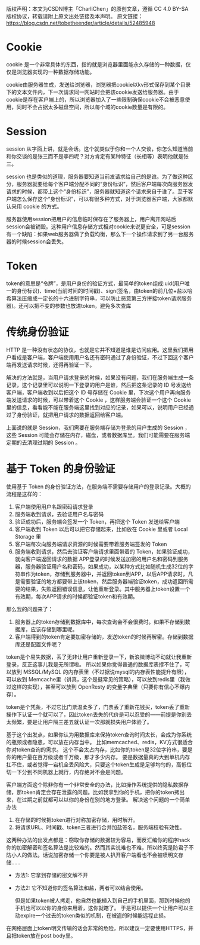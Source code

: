 版权声明：本文为CSDN博主「CharliChen」的原创文章，遵循 CC 4.0 BY-SA 版权协议，转载请附上原文出处链接及本声明。
原文链接：https://blog.csdn.net/tobetheender/article/details/52485948

# Cookie

cookie 是一个非常具体的东西，指的就是浏览器里面能永久存储的一种数据，仅仅是浏览器实现的一种数据存储功能。

cookie由服务器生成，发送给浏览器，浏览器把cookie以kv形式保存到某个目录下的文本文件内，下一次请求同一网站时会把该cookie发送给服务器。由于cookie是存在客户端上的，所以浏览器加入了一些限制确保cookie不会被恶意使用，同时不会占据太多磁盘空间，所以每个域的cookie数量是有限的。

# Session
session 从字面上讲，就是会话。这个就类似于你和一个人交谈，你怎么知道当前和你交谈的是张三而不是李四呢？对方肯定有某种特征（长相等）表明他就是张三。

session 也是类似的道理，服务器要知道当前发请求给自己的是谁。为了做这种区分，服务器就要给每个客户端分配不同的“身份标识”，然后客户端每次向服务器发请求的时候，都带上这个“身份标识”，服务器就知道这个请求来自于谁了。至于客户端怎么保存这个“身份标识”，可以有很多种方式，对于浏览器客户端，大家都默认采用 cookie 的方式。

服务器使用session把用户的信息临时保存在了服务器上，用户离开网站后session会被销毁。这种用户信息存储方式相对cookie来说更安全，可是session有一个缺陷：如果web服务器做了负载均衡，那么下一个操作请求到了另一台服务器的时候session会丢失。

# Token
token的意思是“令牌”，是用户身份的验证方式，最简单的token组成:uid(用户唯一的身份标识)、time(当前时间的时间戳)、sign(签名，由token的前几位+盐以哈希算法压缩成一定长的十六进制字符串，可以防止恶意第三方拼接token请求服务器)。还可以把不变的参数也放进token，避免多次查库

# 传统身份验证
HTTP 是一种没有状态的协议，也就是它并不知道是谁是访问应用。这里我们把用户看成是客户端，客户端使用用户名还有密码通过了身份验证，不过下回这个客户端再发送请求时候，还得再验证一下。

解决的方法就是，当用户请求登录的时候，如果没有问题，我们在服务端生成一条记录，这个记录里可以说明一下登录的用户是谁，然后把这条记录的 ID 号发送给客户端，客户端收到以后把这个 ID 号存储在 Cookie 里，下次这个用户再向服务端发送请求的时候，可以带着这个 Cookie ，这样服务端会验证一个这个 Cookie 里的信息，看看能不能在服务端这里找到对应的记录，如果可以，说明用户已经通过了身份验证，就把用户请求的数据返回给客户端。

上面说的就是 Session，我们需要在服务端存储为登录的用户生成的 Session ，这些 Session 可能会存储在内存，磁盘，或者数据库里。我们可能需要在服务端定期的去清理过期的 Session 。

# 基于 Token 的身份验证
使用基于 Token 的身份验证方法，在服务端不需要存储用户的登录记录。大概的流程是这样的：

1. 客户端使用用户名跟密码请求登录
2. 服务端收到请求，去验证用户名与密码
3. 验证成功后，服务端会签发一个 Token，再把这个 Token 发送给客户端
4. 客户端收到 Token 以后可以把它存储起来，比如放在 Cookie 里或者 Local Storage 里
5. 客户端每次向服务端请求资源的时候需要带着服务端签发的 Token
6. 服务端收到请求，然后去验证客户端请求里面带着的 Token，如果验证成功，就向客户端返回请求的数据
   APP登录的时候发送加密的用户名和密码到服务器，服务器验证用户名和密码，如果成功，以某种方式比如随机生成32位的字符串作为token，存储到服务器中，并返回token到APP，以后APP请求时，凡是需要验证的地方都要带上该token，然后服务器端验证token，成功返回所需要的结果，失败返回错误信息，让他重新登录。其中服务器上token设置一个有效期，每次APP请求的时候都验证token和有效期。

那么我的问题来了： 

1. 服务器上的token存储到数据库中，每次查询会不会很费时。如果不存储到数据库，应该存储到哪里呢。 
2. 客户端得到的token肯定要加密存储的，发送token的时候再解密。存储到数据库还是配置文件呢？

token是个易失数据，丢了无非让用户重新登录一下，新浪微博动不动就让我重新登录，反正这事儿我是无所谓啦。
所以如果你觉得普通的数据库表撑不住了，可以放到 MSSQL/MySQL 的内存表里（不过据说mysql的内存表性能提升有限），可以放到 Memcache里（讲真，这个是挺常见的策略），可以放到redis里（我做过这样的实现），甚至可以放到 OpenResty 的变量字典里（只要你有信心不爆内存）。

token是个凭条，不过它比门票温柔多了，门票丢了重新花钱买，token丢了重新操作下认证一个就可以了，因此token丢失的代价是可以忍受的——前提是你别丢太频繁，要是让用户隔三差五就认证一次那就损失用户体验了。

基于这个出发点，如果你认为用数据库来保持token查询时间太长，会成为你系统的瓶颈或者隐患，可以放在内存当中。
比如memcached、redis，KV方式很适合你对token查询的需求。
这个不会太占内存，比如你的token是32位字符串，要是你的用户量在百万级或者千万级，那才多少内存。
要是数据量真的大到单机内存扛不住，或者觉得一宕机全丢风险大，只要这个token生成是足够均匀的，高低位切一下分到不同机器上就行，内存绝对不会是问题。

客户端方面这个除非你有一个非常安全的办法，比如操作系统提供的隐私数据存储，那token肯定会存在泄露的问题。比如我拿到你的手机，把你的token拷出来，在过期之前就都可以以你的身份在别的地方登录。
解决这个问题的一个简单办法

1. 在存储的时候把token进行对称加密存储，用时解开。
2. 将请求URL、时间戳、token三者进行合并加盐签名，服务端校验有效性。

这两种办法的出发点都是：窃取你存储的数据较为容易，而反汇编你的程序hack你的加密解密和签名算法是比较难的。然而其实说难也不难，所以终究是防君子不防小人的做法。话说加密存储一个你要是被人扒开客户端看也不会被喷明文存储……

- 方法1: 它拿到存储的密文解不开

- 方法2: 它不知道你的签名算法和盐，两者可以结合使用。

  但是如果token被人拷走，他自然也能植入到自己的手机里面，那到时候他的手机也可以以你的身份来用着，这你就瞎了。
  于是可以提供一个让用户可以主动expire一个过去的token类似的机制，在被盗的时候能远程止损。

在网络层面上token明文传输的话会非常的危险，所以建议一定要使用HTTPS，并且把token放在post body里。

